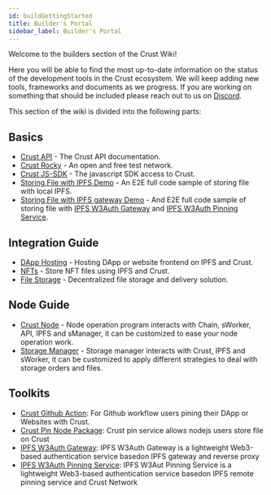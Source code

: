 ```yaml
---
id: buildGettingStarted
title: Builder's Portal
sidebar_label: Builder's Portal
---
```


Welcome to the builders section of the Crust Wiki!

Here you will be able to find the most up-to-date information on the status of the development tools in the Crust ecosystem. We will keep adding new tools, frameworks and documents as we progress. If you are working on something that should be included please reach out to us on [Discord](https://discord.gg/D97GGQndmx).

This section of the wiki is divided into the following parts:

## Basics

- [Crust API](https://apps.crust.network/docs/) - The Crust API documentation.
- [Crust Rocky](build-rocky-guidance.md) - An open and free test network.
- [Crust JS-SDK](https://github.com/crustio/crust.js) - The javascript SDK access to Crust.
- [Storing File with IPFS Demo](build-file-storing-demo.md) - An E2E full code sample of storing file with local IPFS.
- [Storing File with IPFS gateway Demo](build-file-storing-gw-demo.md) - And E2E full code sample of storing file with [IPFS W3Auth Gateway](build-ipfs-web3-auth-gateway.md) and [IPFS W3Auth Pinning Service](build-ipfs-w3auth-pinning-service.md).

## Integration Guide

- [DApp Hosting](build-integration-website-hosting.md) - Hosting DApp or website frontend on IPFS and Crust.
- [NFTs](build-integration-nft-data.md) - Store NFT files using IPFS and Crust.
- [File Storage](build-integration-content-storage-delivery.md) - Decentralized file storage and delivery solution.

## Node Guide

- [Crust Node](build-node.md) - Node operation program interacts with Chain, sWorker, API, IPFS and sManager, it can be customized to ease your node operation work.
- [Storage Manager](build-smanager.md) - Storage manager interacts with Crust, IPFS and sWorker, it can be customized to apply different strategies to deal with storage orders and files.

## Toolkits

- [Crust Github Action](https://github.com/crustio/ipfs-crust-action): For Github workflow users pining their DApp or Websites with Crust.
- [Crust Pin Node Package](https://github.com/crustio/crust.js/tree/mainnet/packages/crust-pin): Crust pin service allows nodejs users store file on Crust
- [IPFS W3Auth Gateway](build-ipfs-web3-auth-gateway.md): IPFS W3Auth Gateway is a lightweight Web3-based authentication service basedon IPFS gateway and reverse proxy
- [IPFS W3Auth Pinning Service](build-ipfs-w3auth-pinning-service.md): IPFS W3Aut Pinning Service is a lightweight Web3-based authentication service basedon IPFS remote pinning service and Crust Network
